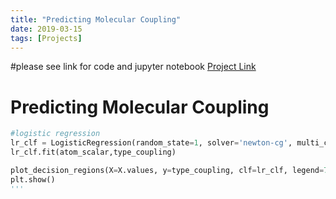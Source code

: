 ```yaml
---
title: "Predicting Molecular Coupling"
date: 2019-03-15
tags: [Projects]
---
```


#please see link for code and jupyter notebook
[Project Link](https://github.com/cullinap/predicting-molecular-coupling/blob/master/SVM_model-Copy1.ipynb)

# Predicting Molecular Coupling


```python
#logistic regression
lr_clf = LogisticRegression(random_state=1, solver='newton-cg', multi_class='multinomial')
lr_clf.fit(atom_scalar,type_coupling)

plot_decision_regions(X=X.values, y=type_coupling, clf=lr_clf, legend=7)
plt.show()
'''